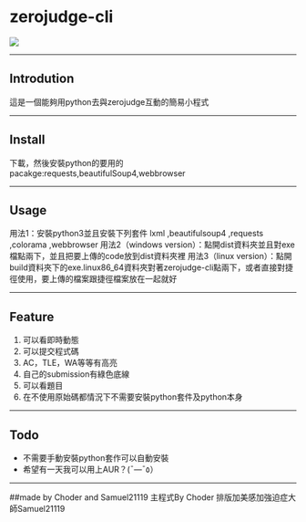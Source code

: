 # zerojudge-cli
![](icon.ico)
___

## Introdution
這是一個能夠用python去與zerojudge互動的簡易小程式 

___ 

## Install
下載，然後安裝python的要用的pacakge:requests,beautifulSoup4,webbrowser

____

## Usage
用法1：安裝python3並且安裝下列套件
lxml ,beautifulsoup4 ,requests ,colorama ,webbrowser
用法2（windows version）：點開dist資料夾並且對exe檔點兩下，並且把要上傳的code放到dist資料夾裡
用法3（linux version）：點開build資料夾下的exe.linux86_64資料夾對著zerojudge-cli點兩下，或者直接對捷徑使用，要上傳的檔案跟捷徑檔案放在一起就好

___

## Feature
1. 可以看即時動態
2. 可以提交程式碼
3. AC，TLE，WA等等有高亮
4. 自己的submission有綠色底線
5. 可以看題目
6. 在不使用原始碼都情況下不需要安裝python套件及python本身
____

## Todo 
- 不需要手動安裝python套作可以自動安裝
- 希望有一天我可以用上AUR？(¯―¯٥）

---

##made by Choder and Samuel21119
主程式By Choder
排版加美感加強迫症大師Samuel21119
